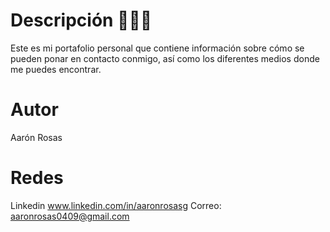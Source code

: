 # Descripción 🧑🏻‍💻
Este es mi portafolio personal que contiene información sobre cómo se pueden ponar en contacto conmigo, así como los diferentes medios donde me puedes encontrar.

# Autor
Aarón Rosas

# Redes

Linkedin www.linkedin.com/in/aaronrosasg
Correo: aaronrosas0409@gmail.com
